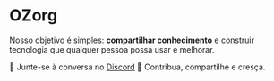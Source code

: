 # OZorg

Nosso objetivo é simples: **compartilhar conhecimento** e construir tecnologia que qualquer pessoa possa usar e melhorar.

💬 Junte-se à conversa no [Discord](https://discord.gg/YZAWk3Gjaq)
🚀 Contribua, compartilhe e cresça.
